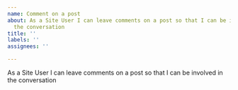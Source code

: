 ```yaml
---
name: Comment on a post
about: As a Site User I can leave comments on a post so that I can be involved in
  the conversation
title: ''
labels: ''
assignees: ''

---
```


As a Site User I can leave comments on a post so that I can be involved in the conversation
